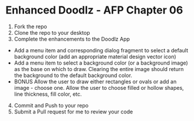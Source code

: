 # Enhanced Doodlz - AFP Chapter 06
 1. Fork the repo
 2. Clone the repo to your desktop
 3. Complete the enhancements to the Doodlz App
 - Add a menu item and corresponding dialog fragment to select a default background color (add an appropriate material design vector icon)
 - Add a menu item to select a background color (or a background image) as the base on which to draw. Clearing the entire image should return the background to the default background color.
 - BONUS Allow the user to draw either rectangles or ovals or add an image - choose one. Allow the user to choose filled or hollow shapes, line thickness, fill color, etc.
 4. Commit and Push to your repo
 5. Submit a Pull request for me to review your code
